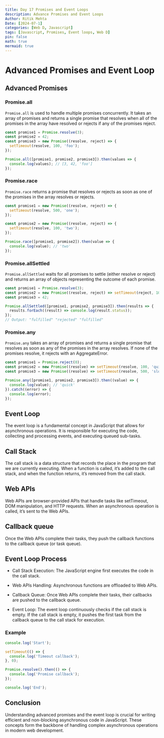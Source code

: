 ```yaml
---
title: Day 17 Promises and Event Loops
description: Advance Promises and Event Loops 
Author: Ritik Mehta
Date: [2024-07-1]
categories: [Web D, Javascript]
tags: [Javascript, Promises, Event loops, Web D]
pin: false
math: true
mermaid: true
---
```


# Advanced Promises and Event Loop

## Advanced Promises

### Promise.all

`Promise.all` is used to handle multiple promises concurrently. It takes an array of promises and returns a single promise that resolves when all of the promises in the array have resolved or rejects if any of the promises reject.

```javascript
const promise1 = Promise.resolve(3);
const promise2 = 42;
const promise3 = new Promise((resolve, reject) => {
  setTimeout(resolve, 100, 'foo');
});

Promise.all([promise1, promise2, promise3]).then(values => {
  console.log(values); // [3, 42, 'foo']
});
````

### Promise.race

`Promise.race` returns a promise that resolves or rejects as soon as one of the promises in the array resolves or rejects.

````javascript
const promise1 = new Promise((resolve, reject) => {
  setTimeout(resolve, 500, 'one');
});

const promise2 = new Promise((resolve, reject) => {
  setTimeout(resolve, 100, 'two');
});

Promise.race([promise1, promise2]).then(value => {
  console.log(value); // 'two'
});
````

### Promise.allSettled

`Promise.allSettled` waits for all promises to settle (either resolve or reject) and returns an array of objects representing the outcome of each promise.

````javascript
const promise1 = Promise.resolve(3);
const promise2 = new Promise((resolve, reject) => setTimeout(reject, 100, 'foo'));
const promise3 = 42;

Promise.allSettled([promise1, promise2, promise3]).then(results => {
  results.forEach((result) => console.log(result.status));
});
// Output: "fulfilled" "rejected" "fulfilled"
````

### Promise.any

`Promise.any` takes an array of promises and returns a single promise that resolves as soon as any of the promises in the array resolves. If none of the promises resolve, it rejects with an AggregateError.

````javascript
const promise1 = Promise.reject(0);
const promise2 = new Promise((resolve) => setTimeout(resolve, 100, 'quick'));
const promise3 = new Promise((resolve) => setTimeout(resolve, 500, 'slow'));

Promise.any([promise1, promise2, promise3]).then((value) => {
  console.log(value); // 'quick'
}).catch((error) => {
  console.log(error);
});
````

## Event Loop

The event loop is a fundamental concept in JavaScript that allows for asynchronous operations. It is responsible for executing the code, collecting and processing events, and executing queued sub-tasks.

## Call Stack

The call stack is a data structure that records the place in the program that we are currently executing. When a function is called, it’s added to the call stack, and when the function returns, it’s removed from the call stack.

## Web APIs

Web APIs are browser-provided APIs that handle tasks like setTimeout, DOM manipulation, and HTTP requests. When an asynchronous operation is called, it’s sent to the Web APIs.

## Callback queue

Once the Web APIs complete their tasks, they push the callback functions to the callback queue (or task queue).

## Event Loop Process

- Call Stack Execution: The JavaScript engine first executes the code in the call stack.

- Web APIs Handling: Asynchronous functions are offloaded to Web APIs.

- Callback Queue: Once Web APIs complete their tasks, their callbacks are pushed to the callback queue.

- Event Loop: The event loop continuously checks if the call stack is empty. If the call stack is empty, it pushes the first task from the callback queue to the call stack for execution.

### Example

````javascript
console.log('Start');

setTimeout(() => {
  console.log('Timeout callback');
}, 0);

Promise.resolve().then(() => {
  console.log('Promise callback');
});

console.log('End');
````

## Conclusion

Understanding advanced promises and the event loop is crucial for writing efficient and non-blocking asynchronous code in JavaScript. These concepts form the backbone of handling complex asynchronous operations in modern web development.